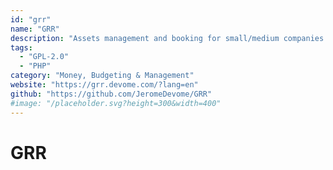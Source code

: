 ```yaml
---
id: "grr"
name: "GRR"
description: "Assets management and booking for small/medium companies."
tags:
  - "GPL-2.0"
  - "PHP"
category: "Money, Budgeting & Management"
website: "https://grr.devome.com/?lang=en"
github: "https://github.com/JeromeDevome/GRR"
#image: "/placeholder.svg?height=300&width=400"
---
```


# GRR
